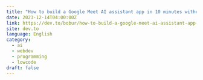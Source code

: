 ```yaml
---
title: "How to build a Google Meet AI assistant app in 10 minutes without coding"
date: 2023-12-14T04:00:00Z
link: https://dev.to/bobur/how-to-build-a-google-meet-ai-assistant-app-in-10-minutes-without-coding-1g06?utm_medium=RSS&utm_source=news.12bit.vn
site: dev.to
language: English
category:
  - ai
  - webdev
  - programming
  - lowcode
draft: false
---
```

